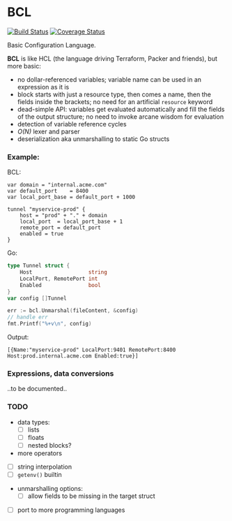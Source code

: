 BCL
===

[![Build Status](https://github.com/wkhere/bcl/actions/workflows/go.yml/badge.svg)](https://github.com/wkhere/bcl/actions/workflows/go.yml)
[![Coverage Status](https://coveralls.io/repos/github/wkhere/bcl/badge.svg?branch=master)](https://coveralls.io/github/wkhere/bcl?branch=master)

Basic Configuration Language.

__BCL__ is like HCL (the language driving Terraform, Packer and friends),
but more basic:

* no dollar-referenced variables; variable name can be used in an expression
  as it is
* block starts with just a resource type, then comes a name, then the fields 
  inside the brackets; no need for an artificial `resource` keyword
* dead-simple API: variables get evaluated automatically and fill the fields of
  the output structure;
  no need to invoke arcane wisdom for evaluation
* detection of variable reference cycles
* _O(N)_ lexer and parser
* deserialization aka unmarshalling to static Go structs

### Example:
BCL:
```hcl
var domain = "internal.acme.com"
var default_port    = 8400
var local_port_base = default_port + 1000

tunnel "myservice-prod" {
	host = "prod" + "." + domain
	local_port  = local_port_base + 1
	remote_port = default_port
	enabled = true
}
```
Go:
```Go
type Tunnel struct {
	Host                  string
	LocalPort, RemotePort int
	Enabled               bool
}
var config []Tunnel

err := bcl.Unmarshal(fileContent, &config)
// handle err
fmt.Printf("%+v\n", config)

```
Output:
```
[{Name:"myservice-prod" LocalPort:9401 RemotePort:8400 Host:prod.internal.acme.com Enabled:true}]
```
### Expressions, data conversions

..to be documented..

### TODO

* data types:
  - [ ] lists
  - [ ] floats
  - [ ] nested blocks?
* more operators
* [ ] string interpolation
* [ ] `getenv()` builtin

* unmarshalling options:
  - [ ] allow fields to be missing in the target struct

* [ ] port to more programming languages
